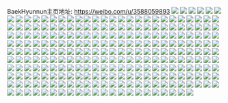 BaekHyunnun主页地址: https://weibo.com/u/3588059893 
![](https://wx4.sinaimg.cn/mw2000/d5dd72f5ly1h8zsn5nrkpj20u014048j.jpg) 
![](https://wx4.sinaimg.cn/mw2000/d5dd72f5ly1h8xplb9kfxj20u014010c.jpg) 
![](https://wx4.sinaimg.cn/mw2000/d5dd72f5ly1h8xeihsl3tj23402c07wj.jpg) 
![](https://wx4.sinaimg.cn/mw2000/d5dd72f5ly1h8xeigutpoj22801o0aph.jpg) 
![](https://wx4.sinaimg.cn/mw2000/d5dd72f5ly1h8xeijffgrj22ck2qg7wi.jpg) 
![](https://wx4.sinaimg.cn/mw2000/d5dd72f5ly1h8po53g64uj20qo0wwdiq.jpg) 
![](https://wx4.sinaimg.cn/mw2000/d5dd72f5ly1h8pj39kclvj22bz2vjqv6.jpg) 
![](https://wx4.sinaimg.cn/mw2000/d5dd72f5ly1h8k2a0yxcqj22dc35s1ky.jpg) 
![](https://wx4.sinaimg.cn/mw2000/d5dd72f5ly1h8k2ae98g3j23k02o0b2a.jpg) 
![](https://wx4.sinaimg.cn/mw2000/d5dd72f5ly1h8jcihsbt1j22o03k0qv7.jpg) 
![](https://wx4.sinaimg.cn/mw2000/d5dd72f5ly1h8jciktyp2j23k02o0b2c.jpg) 
![](https://wx4.sinaimg.cn/mw2000/d5dd72f5ly1h7clq0x011j22o03k01kz.jpg) 
![](https://wx4.sinaimg.cn/mw2000/d5dd72f5ly1h7aejpats8j22o03k01kz.jpg) 
![](https://wx4.sinaimg.cn/mw2000/d5dd72f5ly1h6yzrfrly7j22o03k049k.jpg) 
![](https://wx4.sinaimg.cn/mw2000/d5dd72f5ly1h6oq9ge1hlj20u00rmdk2.jpg) 
![](https://wx4.sinaimg.cn/mw2000/d5dd72f5ly1h6iqlzbsdyj22o02o0hdu.jpg) 
![](https://wx4.sinaimg.cn/mw2000/d5dd72f5ly1h6hnbtxs1lj22o02o0b2a.jpg) 
![](https://wx4.sinaimg.cn/mw2000/d5dd72f5ly1h657461l3uj235s35s4c0.jpg) 
![](https://wx4.sinaimg.cn/mw2000/d5dd72f5ly1h65748brjnj235s35s1l0.jpg) 
![](https://wx4.sinaimg.cn/mw2000/d5dd72f5ly1h6574a3n0fj235s35swwa.jpg) 
![](https://wx4.sinaimg.cn/mw2000/d5dd72f5ly1h6574c1v7nj235s35s4qs.jpg) 
![](https://wx4.sinaimg.cn/mw2000/d5dd72f5ly1h6574e0pmoj235s35shdv.jpg) 
![](https://wx4.sinaimg.cn/mw2000/d5dd72f5ly1h6574gcawpj235s35snpf.jpg) 
![](https://wx4.sinaimg.cn/mw2000/d5dd72f5ly1h6574i5oqpj235s35sdy5.jpg) 
![](https://wx4.sinaimg.cn/mw2000/d5dd72f5ly1h6574ju2doj235s35shdv.jpg) 
![](https://wx4.sinaimg.cn/mw2000/d5dd72f5ly1h6574ljc18j235s35s4jz.jpg) 
![](https://wx4.sinaimg.cn/mw2000/d5dd72f5ly1h63pxxzn7oj22o02o014g.jpg) 
![](https://wx4.sinaimg.cn/mw2000/d5dd72f5ly1h63pxz9ap2j23bs3bs7bv.jpg) 
![](https://wx4.sinaimg.cn/mw2000/d5dd72f5ly1h5t7uyu0o3j22o02o0b2a.jpg) 
![](https://wx4.sinaimg.cn/mw2000/d5dd72f5ly1h5t7uzt0bwj21c01s0wys.jpg) 
![](https://wx4.sinaimg.cn/mw2000/d5dd72f5ly1h5t7v19hhbj22o02o0b2a.jpg) 
![](https://wx4.sinaimg.cn/mw2000/d5dd72f5ly1h5ra0gldphj235s2dcx6q.jpg) 
![](https://wx4.sinaimg.cn/mw2000/d5dd72f5ly1h5ra0jhyu4j22dc35shdv.jpg) 
![](https://wx4.sinaimg.cn/mw2000/d5dd72f5ly1h5ra0m6gcej235s2dce82.jpg) 
![](https://wx4.sinaimg.cn/mw2000/d5dd72f5ly1h5ra0oseomj235s2dcx6q.jpg) 
![](https://wx4.sinaimg.cn/mw2000/d5dd72f5ly1h5ra0qzl4yj235s2dcnpe.jpg) 
![](https://wx4.sinaimg.cn/mw2000/d5dd72f5ly1h5ra0rlunij20lc0sg7bk.jpg) 
![](https://wx4.sinaimg.cn/mw2000/d5dd72f5ly1h5p0vnb9l3j22o02o0npd.jpg) 
![](https://wx4.sinaimg.cn/mw2000/d5dd72f5ly1h5p0vtdtq7j22o02o0npd.jpg) 
![](https://wx4.sinaimg.cn/mw2000/d5dd72f5ly1h5p0vqt85hj23402c0hdu.jpg) 
![](https://wx4.sinaimg.cn/mw2000/d5dd72f5ly1h5jc3rthibj20k00k0acf.jpg) 
![](https://wx4.sinaimg.cn/mw2000/d5dd72f5ly1h5gki7ywp1j20u01bl12f.jpg) 
![](https://wx4.sinaimg.cn/mw2000/d5dd72f5ly1h555dsalfpj21go1gox6p.jpg) 
![](https://wx4.sinaimg.cn/mw2000/d5dd72f5ly1h55g7wtrnsj21dl1dlkjl.jpg) 
![](https://wx4.sinaimg.cn/mw2000/d5dd72f5ly1h555dmprknj22dc2dc7wj.jpg) 
![](https://wx4.sinaimg.cn/mw2000/d5dd72f5ly1h555dnu1jmj21wl1wlkjl.jpg) 
![](https://wx4.sinaimg.cn/mw2000/d5dd72f5ly1h555dqh6ppj22dc35s1l2.jpg) 
![](https://wx4.sinaimg.cn/mw2000/d5dd72f5ly1h555draoy4j21kf1kfx3g.jpg) 
![](https://wx4.sinaimg.cn/mw2000/d5dd72f5ly1h555dxevxdj235s2dcu0x.jpg) 
![](https://wx4.sinaimg.cn/mw2000/d5dd72f5ly1h555du9dhpj235s35s000.jpg) 
![](https://wx4.sinaimg.cn/mw2000/d5dd72f5ly1h555dw0il0j22dc35su0y.jpg) 
![](https://wx4.sinaimg.cn/mw2000/d5dd72f5gy1h54ffoo3bnj22dc2dckjn.jpg) 
![](https://wx4.sinaimg.cn/mw2000/d5dd72f5gy1h54ffgtwc0j222i22i7wh.jpg) 
![](https://wx4.sinaimg.cn/mw2000/d5dd72f5gy1h54ffwwl7lj22dc2dchdu.jpg) 
![](https://wx4.sinaimg.cn/mw2000/d5dd72f5gy1h54ffbnu4bj22c02c0kjl.jpg) 
![](https://wx4.sinaimg.cn/mw2000/d5dd72f5gy1h54fga2czxj235s35s4qs.jpg) 
![](https://wx4.sinaimg.cn/mw2000/d5dd72f5gy1h54fgm3akmj22c02c0hdt.jpg) 
![](https://wx4.sinaimg.cn/mw2000/d5dd72f5gy1h54fgsgam7j22c02c0e82.jpg) 
![](https://wx4.sinaimg.cn/mw2000/d5dd72f5gy1h54fgzaotkj235s1s0e82.jpg) 
![](https://wx4.sinaimg.cn/mw2000/d5dd72f5gy1h54fghryh1j235s2dckjm.jpg) 
![](https://wx4.sinaimg.cn/mw2000/d5dd72f5gy1h524c5pw78j22c02c04qr.jpg) 
![](https://wx4.sinaimg.cn/mw2000/d5dd72f5gy1h524cdjpu2j22c02c0x6q.jpg) 
![](https://wx4.sinaimg.cn/mw2000/d5dd72f5gy1h524cn71dtj22c03404qr.jpg) 
![](https://wx4.sinaimg.cn/mw2000/d5dd72f5gy1h524crrny1j2213213hdt.jpg) 
![](https://wx4.sinaimg.cn/mw2000/d5dd72f5gy1h524debdl6j235s35sx6r.jpg) 
![](https://wx4.sinaimg.cn/mw2000/d5dd72f5gy1h524d3f4mfj223r23rqv5.jpg) 
![](https://wx4.sinaimg.cn/mw2000/d5dd72f5gy1h524cx4vnkj21ke237qv5.jpg) 
![](https://wx4.sinaimg.cn/mw2000/d5dd72f5gy1h524dt560kj235s2dc4qq.jpg) 
![](https://wx4.sinaimg.cn/mw2000/d5dd72f5gy1h524dlcglmj22c03404qq.jpg) 
![](https://wx4.sinaimg.cn/mw2000/d5dd72f5ly1h51m88yz91j22c02c0x6q.jpg) 
![](https://wx4.sinaimg.cn/mw2000/d5dd72f5ly1h51m84znylj22c02c04qr.jpg) 
![](https://wx4.sinaimg.cn/mw2000/d5dd72f5ly1h4w3qa3tgoj20qo0zkafy.jpg) 
![](https://wx4.sinaimg.cn/mw2000/d5dd72f5ly1h4gqcz8vb8j22o02o04qq.jpg) 
![](https://wx4.sinaimg.cn/mw2000/d5dd72f5ly1h4bdj6aim3j20qo0grgn5.jpg) 
![](https://wx4.sinaimg.cn/mw2000/d5dd72f5ly1h48iaet3iuj23402c01l0.jpg) 
![](https://wx4.sinaimg.cn/mw2000/d5dd72f5ly1h47lxywukdj22o02o0x6p.jpg) 
![](https://wx4.sinaimg.cn/mw2000/d5dd72f5ly1h46l61xh5oj21400u0qee.jpg) 
![](https://wx4.sinaimg.cn/mw2000/d5dd72f5ly1h46l62ronrj22o02o07wi.jpg) 
![](https://wx4.sinaimg.cn/mw2000/d5dd72f5ly1h46l630jykj21400u00zi.jpg) 
![](https://wx4.sinaimg.cn/mw2000/d5dd72f5ly1h45nky7r7pj22o02o01kz.jpg) 
![](https://wx4.sinaimg.cn/mw2000/d5dd72f5ly1h40xd1uh3yj20u01t044m.jpg) 
![](https://wx4.sinaimg.cn/mw2000/d5dd72f5gy1h3w2kk0iuuj20u0140aph.jpg) 
![](https://wx4.sinaimg.cn/mw2000/d5dd72f5gy1h3w2kkn36oj20u0140to1.jpg) 
![](https://wx4.sinaimg.cn/mw2000/d5dd72f5gy1h3w2klbj6wj20u0140to3.jpg) 
![](https://wx4.sinaimg.cn/mw2000/d5dd72f5gy1h3vqs7l5p1j23k02o01l0.jpg) 
![](https://wx4.sinaimg.cn/mw2000/d5dd72f5gy1h3uvakgcexj20u018qduj.jpg) 
![](https://wx4.sinaimg.cn/mw2000/d5dd72f5gy1h3uvalmcwkj20u0190du3.jpg) 
![](https://wx4.sinaimg.cn/mw2000/d5dd72f5gy1h3uvam0dpsj20h10u0n29.jpg) 
![](https://wx4.sinaimg.cn/mw2000/d5dd72f5gy1h3u5gwvc3dj20uk3jdhdt.jpg) 
![](https://wx4.sinaimg.cn/mw2000/d5dd72f5gy1h3u5gyqbr6j20rv35se81.jpg) 
![](https://wx4.sinaimg.cn/mw2000/d5dd72f5gy1h3u5h11mrvj20uk4qkhdt.jpg) 
![](https://wx4.sinaimg.cn/mw2000/d5dd72f5gy1h3synsviscj22dc2dc1ky.jpg) 
![](https://wx4.sinaimg.cn/mw2000/d5dd72f5gy1h3synzesxmj22dc2dc7wi.jpg) 
![](https://wx4.sinaimg.cn/mw2000/d5dd72f5gy1h3syo0lqjcj21400u0do7.jpg) 
![](https://wx4.sinaimg.cn/mw2000/d5dd72f5gy1h3skgnd76jj23k02o0hdv.jpg) 
![](https://wx4.sinaimg.cn/mw2000/d5dd72f5gy1h3skgnvxiuj21400u07ev.jpg) 
![](https://wx4.sinaimg.cn/mw2000/d5dd72f5ly1h3mo2xx33mj22o03k0qv5.jpg) 
![](https://wx4.sinaimg.cn/mw2000/d5dd72f5ly1h3mky5066sj22o03k0npf.jpg) 
![](https://wx4.sinaimg.cn/mw2000/d5dd72f5ly1h3hcx3hxr1j20qo0qoad0.jpg) 
![](https://wx4.sinaimg.cn/mw2000/d5dd72f5ly1h3gxnxgu21j22c0340e83.jpg) 
![](https://wx4.sinaimg.cn/mw2000/d5dd72f5ly1h3g7kusuvaj235s2dc7wi.jpg) 
![](https://wx4.sinaimg.cn/mw2000/d5dd72f5ly1h3g7kvi3z6j20u0140n9c.jpg) 
![](https://wx4.sinaimg.cn/mw2000/d5dd72f5ly1h3g7kw924uj20u0140tnb.jpg) 
![](https://wx4.sinaimg.cn/mw2000/d5dd72f5ly1h3g7kxrz3xj23k02o0kjm.jpg) 
![](https://wx4.sinaimg.cn/mw2000/d5dd72f5ly1h3g7l02cs9j23k02o0hdv.jpg) 
![](https://wx4.sinaimg.cn/mw2000/d5dd72f5ly1h3g7l0ssmlj215j35r4co.jpg) 
![](https://wx4.sinaimg.cn/mw2000/d5dd72f5ly1h3g7l1ahvdj212b35tqea.jpg) 
![](https://wx4.sinaimg.cn/mw2000/d5dd72f5ly1h3g7l1r104j215l35tqbz.jpg) 
![](https://wx4.sinaimg.cn/mw2000/d5dd72f5ly1h3g7l27j6jj20x135sgy7.jpg) 
![](https://wx4.sinaimg.cn/mw2000/d5dd72f5ly1h3f5j096dtj20uk3vi7wh.jpg) 
![](https://wx4.sinaimg.cn/mw2000/d5dd72f5ly1h3f5jkm6u4j20rv35s4ks.jpg) 
![](https://wx4.sinaimg.cn/mw2000/d5dd72f5ly1h3f5jls2l0j20sh35s1ik.jpg) 
![](https://wx4.sinaimg.cn/mw2000/d5dd72f5ly1h3ejemleemj22o03k07wj.jpg) 
![](https://wx4.sinaimg.cn/mw2000/d5dd72f5ly1h39vu6ozi1j21o0280qv5.jpg) 
![](https://wx4.sinaimg.cn/mw2000/d5dd72f5ly1h39vu7kz8nj20ku0rstir.jpg) 
![](https://wx4.sinaimg.cn/mw2000/d5dd72f5ly1h37v3mtoy9j20uk3ofe81.jpg) 
![](https://wx4.sinaimg.cn/mw2000/d5dd72f5ly1h37v3pmxu6j20uk4j2npd.jpg) 
![](https://wx4.sinaimg.cn/mw2000/d5dd72f5ly1h37v3t1uftj20uk48ukjl.jpg) 
![](https://wx4.sinaimg.cn/mw2000/d5dd72f5ly1h37v3vrrgcj20uk4177wh.jpg) 
![](https://wx4.sinaimg.cn/mw2000/d5dd72f5ly1h34npwg5v5j21o01o01kx.jpg) 
![](https://wx4.sinaimg.cn/mw2000/d5dd72f5ly1h34npwuy6sj20qo0qojy8.jpg) 
![](https://wx4.sinaimg.cn/mw2000/d5dd72f5ly1h2yckkq239j22o03k0e82.jpg) 
![](https://wx4.sinaimg.cn/mw2000/d5dd72f5ly1h2y620b70oj20u00sb426.jpg) 
![](https://wx4.sinaimg.cn/mw2000/d5dd72f5ly1h2x8qj7yfkj20u00y00vn.jpg) 
![](https://wx4.sinaimg.cn/mw2000/d5dd72f5ly1h2w1p73b2ij20u0140wjt.jpg) 
![](https://wx4.sinaimg.cn/mw2000/d5dd72f5ly1h2w1p7i0zoj21400u044x.jpg) 
![](https://wx4.sinaimg.cn/mw2000/d5dd72f5ly1h2w1p9zimxj22o03k0e83.jpg) 
![](https://wx4.sinaimg.cn/mw2000/d5dd72f5ly1h2skwdvqn6j20qo11cta3.jpg) 
![](https://wx4.sinaimg.cn/mw2000/d5dd72f5ly1h2ogl6umlxj20u00u00vt.jpg) 
![](https://wx4.sinaimg.cn/mw2000/d5dd72f5ly1h2ogl7fp1tj20qo0qotbf.jpg) 
![](https://wx4.sinaimg.cn/mw2000/d5dd72f5ly1h2ogl7thlvj20u00u0jyt.jpg) 
![](https://wx4.sinaimg.cn/mw2000/d5dd72f5ly1h2ogl8q6cxj21400u013q.jpg) 
![](https://wx4.sinaimg.cn/mw2000/d5dd72f5ly1h2ogl99kmhj21400u0gnm.jpg) 
![](https://wx4.sinaimg.cn/mw2000/d5dd72f5ly1h2ogl9xx7oj20u0140n56.jpg) 
![](https://wx4.sinaimg.cn/mw2000/d5dd72f5ly1h2ci8xyw5mj20u014011k.jpg) 
![](https://wx4.sinaimg.cn/mw2000/d5dd72f5ly1h2ci8yudluj20u0140k09.jpg) 
![](https://wx4.sinaimg.cn/mw2000/d5dd72f5ly1h2ci8zgfvsj20u0140n63.jpg) 
![](https://wx4.sinaimg.cn/mw2000/d5dd72f5ly1h2738ibpxwj20tn02ot93.jpg) 
![](https://wx4.sinaimg.cn/mw2000/d5dd72f5ly1h272y3zilfj20u00naacy.jpg) 
![](https://wx4.sinaimg.cn/mw2000/d5dd72f5ly1h26xhxkn20j20qo057gln.jpg) 
![](https://wx4.sinaimg.cn/mw2000/d5dd72f5ly1h26tqqb4t6j20m606c3zj.jpg) 
![](https://wx4.sinaimg.cn/mw2000/d5dd72f5ly1h2497mcc4yj20u010xgtk.jpg) 
![](https://wx4.sinaimg.cn/mw2000/d5dd72f5ly1h20r41n6grj21400u0qa5.jpg) 
![](https://wx4.sinaimg.cn/mw2000/d5dd72f5ly1h20r420adqj20px0pj0x1.jpg) 
![](https://wx4.sinaimg.cn/mw2000/d5dd72f5ly1h20r42ca98j20v50kngpg.jpg) 
![](https://wx4.sinaimg.cn/mw2000/d5dd72f5ly1h2031iqvy3j21400qon1j.jpg) 
![](https://wx4.sinaimg.cn/mw2000/d5dd72f5ly1h1zs8wamvoj20u00u00vx.jpg) 
![](https://wx4.sinaimg.cn/mw2000/d5dd72f5ly1h1zj5b5fshj20qo07a0t1.jpg) 
![](https://wx4.sinaimg.cn/mw2000/d5dd72f5ly1h1xxfc8whdj21ba0zg450.jpg) 
![](https://wx4.sinaimg.cn/mw2000/d5dd72f5ly1h1xxfcn96xj20qo15fdkt.jpg) 
![](https://wx4.sinaimg.cn/mw2000/d5dd72f5ly1h1xxfd3xpkj20lh0lh412.jpg) 
![](https://wx4.sinaimg.cn/mw2000/d5dd72f5ly1h1xwa1qbuqj20dc0l8mym.jpg) 
![](https://wx4.sinaimg.cn/mw2000/d5dd72f5ly1h1xxaa2m41j21ba0zg450.jpg) 
![](https://wx4.sinaimg.cn/mw2000/d5dd72f5ly1h1xxaai3kdj21360uk46r.jpg) 
![](https://wx4.sinaimg.cn/mw2000/d5dd72f5ly1h1xroeghwkj21ba0zg7aw.jpg) 
![](https://wx4.sinaimg.cn/mw2000/d5dd72f5ly1h1xroerdt0j21ba0zg7aw.jpg) 
![](https://wx4.sinaimg.cn/mw2000/d5dd72f5ly1h1xnlv2dm1j22c0340npe.jpg) 
![](https://wx4.sinaimg.cn/mw2000/d5dd72f5ly1h1tyrxg4xgj20ou0xjn3i.jpg) 
![](https://wx4.sinaimg.cn/mw2000/d5dd72f5ly1h1tyry0m8gj20qo0zkdoh.jpg) 
![](https://wx4.sinaimg.cn/mw2000/d5dd72f5ly1h1oiuhus94j22o02o07wi.jpg) 
![](https://wx4.sinaimg.cn/mw2000/d5dd72f5ly1h1g8ow993tj20u00logpg.jpg) 
![](https://wx4.sinaimg.cn/mw2000/d5dd72f5ly1h0wm9fempzj21w01w0tm1.jpg) 
![](https://wx4.sinaimg.cn/mw2000/d5dd72f5ly1h0wm9g5ln4j21w01w01as.jpg) 
![](https://wx4.sinaimg.cn/mw2000/d5dd72f5ly1h0v88qc7g8j219b0tzqat.jpg) 
![](https://wx4.sinaimg.cn/mw2000/d5dd72f5ly1h0v88r3wubj21ck0u0qbd.jpg) 
![](https://wx4.sinaimg.cn/mw2000/d5dd72f5ly1h0v88rhyqpj21au0tzn5u.jpg) 
![](https://wx4.sinaimg.cn/mw2000/d5dd72f5ly1h0r27lv3x2j20ot0ottcy.jpg) 
![](https://wx4.sinaimg.cn/mw2000/d5dd72f5ly1h0r27m8u84j20sg0sg0y2.jpg) 
![](https://wx4.sinaimg.cn/mw2000/d5dd72f5ly1h0r27mlqp0j20of0of42k.jpg) 
![](https://wx4.sinaimg.cn/mw2000/d5dd72f5ly1h0posqhn1bj20u00u0jz4.jpg) 
![](https://wx4.sinaimg.cn/mw2000/d5dd72f5ly1h0kz2metbcj21fg0u00va.jpg) 
![](https://wx4.sinaimg.cn/mw2000/d5dd72f5ly1h0ildt7998j20u017kgot.jpg) 
![](https://wx4.sinaimg.cn/mw2000/d5dd72f5ly1h0ildtjcckj20u01j3wi1.jpg) 
![](https://wx4.sinaimg.cn/mw2000/d5dd72f5ly1h0hcxi96oaj20ot1ciwi8.jpg) 
![](https://wx4.sinaimg.cn/mw2000/d5dd72f5ly1h0e5crcdvsj20qo0i7759.jpg) 
![](https://wx4.sinaimg.cn/mw2000/d5dd72f5ly1h0ahh4k458j20n30xbmzf.jpg) 
![](https://wx4.sinaimg.cn/mw2000/d5dd72f5ly1h098ni9megj21400u0jwi.jpg) 
![](https://wx4.sinaimg.cn/mw2000/d5dd72f5ly1h098nj6szpj20u01407ab.jpg) 
![](https://wx4.sinaimg.cn/mw2000/d5dd72f5ly1h07g2fbn9gj20vt0u00v7.jpg) 
![](https://wx4.sinaimg.cn/mw2000/d5dd72f5ly1h06tytbv2oj20u00h9ab4.jpg) 
![](https://wx4.sinaimg.cn/mw2000/d5dd72f5ly1h02mk438hwj20u00u00xe.jpg) 
![](https://wx4.sinaimg.cn/mw2000/d5dd72f5ly1gzv8sghbf3j20u00u0wmi.jpg) 
![](https://wx4.sinaimg.cn/mw2000/d5dd72f5ly1gzor8itp4vj20u01aa48r.jpg) 
![](https://wx4.sinaimg.cn/mw2000/d5dd72f5ly1gzk0h73u90j21uf2qhx6p.jpg) 
![](https://wx4.sinaimg.cn/mw2000/d5dd72f5ly1gzc1v75b3nj20u00u00xl.jpg) 
![](https://wx4.sinaimg.cn/mw2000/d5dd72f5ly1gz521iuurwj21400u079k.jpg) 
![](https://wx4.sinaimg.cn/mw2000/d5dd72f5ly1gz2w67xw0bj20e31k00zj.jpg) 
![](https://wx4.sinaimg.cn/mw2000/d5dd72f5ly1gz2w68a0fnj20hz1k1gvg.jpg) 
![](https://wx4.sinaimg.cn/mw2000/d5dd72f5ly1gz2w68ju4jj20g21k011a.jpg) 
![](https://wx4.sinaimg.cn/mw2000/d5dd72f5ly1gz2w69h2q1j20uk3gs1kx.jpg) 
![](https://wx4.sinaimg.cn/mw2000/d5dd72f5ly1gz2w6ac5erj20uk3h6b29.jpg) 
![](https://wx4.sinaimg.cn/mw2000/d5dd72f5ly1gz2w6b6vtsj20uk3i6b29.jpg) 
![](https://wx4.sinaimg.cn/mw2000/d5dd72f5ly1gz2w6c6pzhj21gd340u0x.jpg) 
![](https://wx4.sinaimg.cn/mw2000/d5dd72f5ly1gz2w6d76wbj20uk3ofnpd.jpg) 
![](https://wx4.sinaimg.cn/mw2000/d5dd72f5ly1gz2w6egd97j20uk4j21ky.jpg) 
![](https://wx4.sinaimg.cn/mw2000/d5dd72f5ly1gz2w6fy0m5j20uk4j21ky.jpg) 
![](https://wx4.sinaimg.cn/mw2000/d5dd72f5ly1gz0gwgos2lj20u014079m.jpg) 
![](https://wx4.sinaimg.cn/mw2000/d5dd72f5ly1gz0ck3kqjsj23k02o01kx.jpg) 
![](https://wx4.sinaimg.cn/mw2000/d5dd72f5ly1gz0ck4v3qmj22o03k0b2b.jpg) 
![](https://wx4.sinaimg.cn/mw2000/d5dd72f5ly1gyx705hulaj22dc2d04qp.jpg) 
![](https://wx4.sinaimg.cn/mw2000/d5dd72f5ly1gyx705uyvrj20ts0c13zd.jpg) 
![](https://wx4.sinaimg.cn/mw2000/d5dd72f5ly1gyx7064y63j20pr0np75s.jpg) 
![](https://wx4.sinaimg.cn/mw2000/d5dd72f5ly1gyx706i3noj20q60oygnj.jpg) 
![](https://wx4.sinaimg.cn/mw2000/d5dd72f5ly1gyx706ttt5j20q20vxq5d.jpg) 
![](https://wx4.sinaimg.cn/mw2000/d5dd72f5ly1gyx7076ihuj20qo12w405.jpg) 
![](https://wx4.sinaimg.cn/mw2000/d5dd72f5ly1gyudwzlnzcj20u0140tdo.jpg) 
![](https://wx4.sinaimg.cn/mw2000/d5dd72f5ly1gytm7mybonj23k02o0kjn.jpg) 
![](https://wx4.sinaimg.cn/mw2000/d5dd72f5ly1gymvnn5t8pj20u01bvdkq.jpg) 
![](https://wx4.sinaimg.cn/mw2000/d5dd72f5ly1gymvnnzsmjj21400u0n61.jpg) 
![](https://wx4.sinaimg.cn/mw2000/d5dd72f5ly1gymvnoarjwj21400u0q6y.jpg) 
![](https://wx4.sinaimg.cn/mw2000/d5dd72f5ly1gyesbxu52hj20u00u0tig.jpg) 
![](https://wx4.sinaimg.cn/mw2000/d5dd72f5ly1gyesbz7gkwj22o03k0kjm.jpg) 
![](https://wx4.sinaimg.cn/mw2000/d5dd72f5ly1gyesbzq8qej20u00u07be.jpg) 
![](https://wx4.sinaimg.cn/mw2000/d5dd72f5ly1gyaqoyxj1vj20zx341e81.jpg) 
![](https://wx4.sinaimg.cn/mw2000/d5dd72f5ly1gyaqozkmqmj20s533z4qp.jpg) 
![](https://wx4.sinaimg.cn/mw2000/d5dd72f5ly1gyaqp0ceqqj20w3340b29.jpg) 
![](https://wx4.sinaimg.cn/mw2000/d5dd72f5ly1gy1e28phgej20oy1hrq60.jpg) 
![](https://wx4.sinaimg.cn/mw2000/d5dd72f5ly1gxzcq1q1fhj21400u0dkf.jpg) 
![](https://wx4.sinaimg.cn/mw2000/d5dd72f5ly1gxzcoce956j21t00u0gpn.jpg) 
![](https://wx4.sinaimg.cn/mw2000/d5dd72f5ly1gxv30blgksj20u00u0adm.jpg) 
![](https://wx4.sinaimg.cn/mw2000/d5dd72f5ly1gxv30bz81qj20u00u0gop.jpg) 
![](https://wx4.sinaimg.cn/mw2000/d5dd72f5ly1gxv30cbt9uj20u00u043c.jpg) 
![](https://wx4.sinaimg.cn/mw2000/d5dd72f5ly1gxtp4sp1c9j20v90xx79o.jpg) 
![](https://wx4.sinaimg.cn/mw2000/d5dd72f5ly1gxnt4kfqfsj20u0140myn.jpg) 
![](https://wx4.sinaimg.cn/mw2000/d5dd72f5ly1gxnt4krapuj20qo0dk0tc.jpg) 
![](https://wx4.sinaimg.cn/mw2000/d5dd72f5ly1gx8nbxtvw0j20q41ci78r.jpg) 
![](https://wx4.sinaimg.cn/mw2000/d5dd72f5ly1gx8nct3k4vj20pz0o2t9j.jpg) 
![](https://wx4.sinaimg.cn/mw2000/d5dd72f5ly1gwwzheo52rj20u01aywjx.jpg) 
![](https://wx4.sinaimg.cn/mw2000/d5dd72f5ly1gwsaye0z69j23k02o01kz.jpg) 
![](https://wx4.sinaimg.cn/mw2000/d5dd72f5ly1gwqa5tyma6j21400u0dkd.jpg) 
![](https://wx4.sinaimg.cn/mw2000/d5dd72f5ly1gwgr604e6ij22c0340hdt.jpg) 
![](https://wx4.sinaimg.cn/mw2000/d5dd72f5ly1gwdutj5iiij20u0190q7o.jpg) 
![](https://wx4.sinaimg.cn/mw2000/d5dd72f5ly1gwayb8ss1pj21401400yz.jpg) 
![](https://wx4.sinaimg.cn/mw2000/d5dd72f5ly1gw2rzc558yj20u0140414.jpg) 
![](https://wx4.sinaimg.cn/mw2000/003UP8hLly1gv87mgxixyj60u00u0k1k02.jpg) 
![](https://wx4.sinaimg.cn/mw2000/003UP8hLly1gv87mhsr3ij62dc2dc1ky02.jpg) 
![](https://wx4.sinaimg.cn/mw2000/d5dd72f5ly1gv87miwlypj22c02c0npd.jpg) 
![](https://wx4.sinaimg.cn/mw2000/003UP8hLly1gv6hznvor9j611c3404qp02.jpg) 
![](https://wx4.sinaimg.cn/mw2000/003UP8hLly1gv6hzp6lsuj611c340e8102.jpg) 
![](https://wx4.sinaimg.cn/mw2000/003UP8hLly1gv1cqq1mn5j61400u0qeq02.jpg) 
![](https://wx4.sinaimg.cn/mw2000/d5dd72f5ly1gv1cqqguupj20u00u0wol.jpg) 
![](https://wx4.sinaimg.cn/mw2000/d5dd72f5ly1gv1cqrzue7j23k02o0hdu.jpg) 
![](https://wx4.sinaimg.cn/mw2000/003UP8hLly1gugdgvy8m0j60pu0z876m02.jpg) 
![](https://wx4.sinaimg.cn/mw2000/d5dd72f5ly1gt1ehjfja2j210s0p4dpq.jpg) 
![](https://wx4.sinaimg.cn/mw2000/d5dd72f5ly1gt1ehk31jwj21r81j5avh.jpg) 
![](https://wx4.sinaimg.cn/mw2000/d5dd72f5ly1gt1ehlipf6j22c02c0e82.jpg) 
![](https://wx4.sinaimg.cn/mw2000/d5dd72f5ly1gsiwuvnc1aj211e10vgvs.jpg) 
![](https://wx4.sinaimg.cn/mw2000/d5dd72f5ly1grtpzhyxemj20go0gowfl.jpg) 
![](https://wx4.sinaimg.cn/mw2000/d5dd72f5ly1grtpzicxtej20u00u2q6h.jpg) 
![](https://wx4.sinaimg.cn/mw2000/d5dd72f5ly1grtpziveq6j20u00u0q7s.jpg) 
![](https://wx4.sinaimg.cn/mw2000/d5dd72f5ly1gle64zspvtj20tt19wwgx.jpg) 
![](https://wx4.sinaimg.cn/mw2000/d5dd72f5ly1gfue03xlrrj20u0140aeo.jpg) 
![](https://wx4.sinaimg.cn/mw2000/d5dd72f5ly1gfsq35pvydj20tz1ijail.jpg) 
